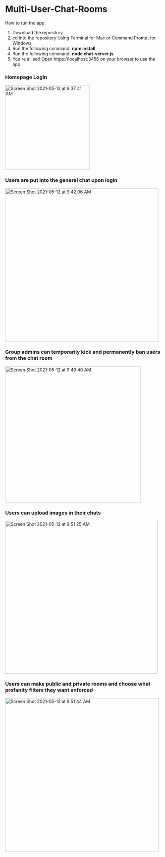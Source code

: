 # Multi-User-Chat-Rooms

How to run the app:

1. Download the repository
2. cd into the repository Using Terminal for Mac or Command Prompt for Windows
3. Run the following command: **npm install**
4. Run the following command: **node chat-server.js**
5. You're all set! Open https://localhost:3456 on your browser to use the app





### Homepage Login
<img width="273" alt="Screen Shot 2021-05-12 at 9 37 41 AM" src="https://user-images.githubusercontent.com/54458381/117996692-fb77af80-b307-11eb-8450-4b04b218a07d.png">

### Users are put into the general chat upon login
<img width="494" alt="Screen Shot 2021-05-12 at 9 42 06 AM" src="https://user-images.githubusercontent.com/54458381/117996691-fadf1900-b307-11eb-92a5-85755a76f874.png">

### Group admins can temporarily kick and permanently ban users from the chat room
<img width="438" alt="Screen Shot 2021-05-12 at 9 49 40 AM" src="https://user-images.githubusercontent.com/54458381/117996687-fadf1900-b307-11eb-8b72-80a67b6682b8.png">


### Users can upload images in their chats
<img width="492" alt="Screen Shot 2021-05-12 at 9 51 25 AM" src="https://user-images.githubusercontent.com/54458381/117996683-fa468280-b307-11eb-9dd9-c55a1f772e98.png">


### Users can make public and private rooms and choose what profanity filters they want enforced
<img width="495" alt="Screen Shot 2021-05-12 at 9 51 44 AM" src="https://user-images.githubusercontent.com/54458381/117996680-f9155580-b307-11eb-87e3-4a91e7f0a44f.png">
